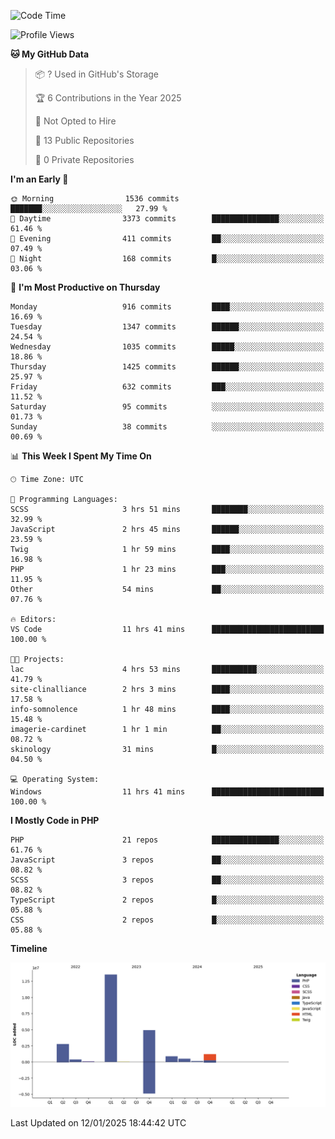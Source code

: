 <!--START_SECTION:waka-->
![Code Time](http://img.shields.io/badge/Code%20Time-2%2C172%20hrs%2048%20mins-blue)

![Profile Views](http://img.shields.io/badge/Profile%20Views-0-blue)

**🐱 My GitHub Data** 

> 📦 ? Used in GitHub's Storage 
 > 
> 🏆 6 Contributions in the Year 2025
 > 
> 🚫 Not Opted to Hire
 > 
> 📜 13 Public Repositories 
 > 
> 🔑 0 Private Repositories 
 > 
**I'm an Early 🐤** 

```text
🌞 Morning                1536 commits        ███████░░░░░░░░░░░░░░░░░░   27.99 % 
🌆 Daytime                3373 commits        ███████████████░░░░░░░░░░   61.46 % 
🌃 Evening                411 commits         ██░░░░░░░░░░░░░░░░░░░░░░░   07.49 % 
🌙 Night                  168 commits         █░░░░░░░░░░░░░░░░░░░░░░░░   03.06 % 
```
📅 **I'm Most Productive on Thursday** 

```text
Monday                   916 commits         ████░░░░░░░░░░░░░░░░░░░░░   16.69 % 
Tuesday                  1347 commits        ██████░░░░░░░░░░░░░░░░░░░   24.54 % 
Wednesday                1035 commits        █████░░░░░░░░░░░░░░░░░░░░   18.86 % 
Thursday                 1425 commits        ██████░░░░░░░░░░░░░░░░░░░   25.97 % 
Friday                   632 commits         ███░░░░░░░░░░░░░░░░░░░░░░   11.52 % 
Saturday                 95 commits          ░░░░░░░░░░░░░░░░░░░░░░░░░   01.73 % 
Sunday                   38 commits          ░░░░░░░░░░░░░░░░░░░░░░░░░   00.69 % 
```


📊 **This Week I Spent My Time On** 

```text
🕑︎ Time Zone: UTC

💬 Programming Languages: 
SCSS                     3 hrs 51 mins       ████████░░░░░░░░░░░░░░░░░   32.99 % 
JavaScript               2 hrs 45 mins       ██████░░░░░░░░░░░░░░░░░░░   23.59 % 
Twig                     1 hr 59 mins        ████░░░░░░░░░░░░░░░░░░░░░   16.98 % 
PHP                      1 hr 23 mins        ███░░░░░░░░░░░░░░░░░░░░░░   11.95 % 
Other                    54 mins             ██░░░░░░░░░░░░░░░░░░░░░░░   07.76 % 

🔥 Editors: 
VS Code                  11 hrs 41 mins      █████████████████████████   100.00 % 

🐱‍💻 Projects: 
lac                      4 hrs 53 mins       ██████████░░░░░░░░░░░░░░░   41.79 % 
site-clinalliance        2 hrs 3 mins        ████░░░░░░░░░░░░░░░░░░░░░   17.58 % 
info-somnolence          1 hr 48 mins        ████░░░░░░░░░░░░░░░░░░░░░   15.48 % 
imagerie-cardinet        1 hr 1 min          ██░░░░░░░░░░░░░░░░░░░░░░░   08.72 % 
skinology                31 mins             █░░░░░░░░░░░░░░░░░░░░░░░░   04.50 % 

💻 Operating System: 
Windows                  11 hrs 41 mins      █████████████████████████   100.00 % 
```

**I Mostly Code in PHP** 

```text
PHP                      21 repos            ███████████████░░░░░░░░░░   61.76 % 
JavaScript               3 repos             ██░░░░░░░░░░░░░░░░░░░░░░░   08.82 % 
SCSS                     3 repos             ██░░░░░░░░░░░░░░░░░░░░░░░   08.82 % 
TypeScript               2 repos             █░░░░░░░░░░░░░░░░░░░░░░░░   05.88 % 
CSS                      2 repos             █░░░░░░░░░░░░░░░░░░░░░░░░   05.88 % 
```



**Timeline**

![Lines of Code chart](https://raw.githubusercontent.com/tahar-elgunaoui/tahar-elgunaoui/main/assets/bar_graph.png)


 Last Updated on 12/01/2025 18:44:42 UTC
<!--END_SECTION:waka-->
